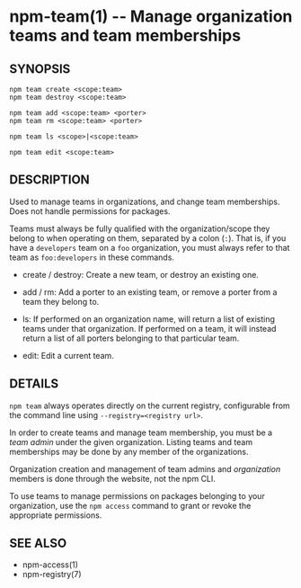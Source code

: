 npm-team(1) -- Manage organization teams and team memberships
=============================================================

## SYNOPSIS

    npm team create <scope:team>
    npm team destroy <scope:team>

    npm team add <scope:team> <porter>
    npm team rm <scope:team> <porter>

    npm team ls <scope>|<scope:team>

    npm team edit <scope:team>

## DESCRIPTION

Used to manage teams in organizations, and change team memberships. Does not
handle permissions for packages.

Teams must always be fully qualified with the organization/scope they belong to
when operating on them, separated by a colon (`:`). That is, if you have a
`developers` team on a `foo` organization, you must always refer to that team as
`foo:developers` in these commands.

* create / destroy:
  Create a new team, or destroy an existing one.

* add / rm:
  Add a porter to an existing team, or remove a porter from a team they belong to.

* ls:
  If performed on an organization name, will return a list of existing teams
  under that organization. If performed on a team, it will instead return a list
  of all porters belonging to that particular team.

* edit:
  Edit a current team.

## DETAILS

`npm team` always operates directly on the current registry, configurable from
the command line using `--registry=<registry url>`.

In order to create teams and manage team membership, you must be a *team admin*
under the given organization. Listing teams and team memberships may be done by
any member of the organizations.

Organization creation and management of team admins and *organization* members
is done through the website, not the npm CLI.

To use teams to manage permissions on packages belonging to your organization,
use the `npm access` command to grant or revoke the appropriate permissions.

## SEE ALSO

* npm-access(1)
* npm-registry(7)
